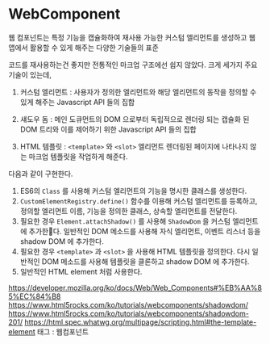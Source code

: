 # WebComponent

웹 컴포넌트는 특정 기능을 캡슐화하여 재사용 가능한 커스텀 엘리먼트를 생성하고 웹 앱에서 활용할 수 있게 해주는 다양한 기술들의 표준

코드를 재사용하는건 좋지만 전통적인 마크업 구조에선 쉽지 않았다.
크게 세가지 주요 기술이 있는데,

1. 커스텀 엘리먼트
  : 사용자가 정의한 엘리먼트와 해당 엘리먼트의 동작을 정의할 수 있게 해주는 Javascript API 들의 집합

2. 섀도우 돔
  : 메인 도큐먼트의 DOM 으로부터 독립적으로 렌더링 되는 캡슐화 된 DOM 트리와 이를 제어하기 위한 Javascript API 들의 집합

3. HTML 템플릿
  : `<template>` 와 `<slot>` 엘리먼트 렌더링된 페이지에 나타나지 않는 마크업 템플릿을 작업하게 해준다.

다음과 같이 구현한다.

1. ES6의 `Class` 를 사용해 커스텀 엘리먼트의 기능을 명시한 클래스를 생성한다.
2. `CustomElementRegistry.define()` 함수를 이용해 커스텀 엘리먼트를 등록하고, 정의할 엘리먼트 이름, 기능을 정의한 클래스, 상속할 엘리먼트를 전달한다.
3. 필요한 경우 `Element.attachShadow()` 를 사용해 `ShadowDom` 을 커스텀 엘리먼트에 추가한다. 일반적인 DOM 메소드를 사용해 자식 엘리먼트, 이벤트 리스너 등을 shadow DOM 에 추가한다.
4. 필요한 경우 `<template>` 과 `<slot>` 을 사용해 HTML 템플릿을 정의한다. 다시 일반적인 DOM 메소드를 사용해 템플릿을 클론하고 shadow DOM 에 추가한다.
5. 일반적인 HTML element 처럼 사용한다.

https://developer.mozilla.org/ko/docs/Web/Web_Components#%EB%AA%85%EC%84%B8
https://www.html5rocks.com/ko/tutorials/webcomponents/shadowdom/
https://www.html5rocks.com/ko/tutorials/webcomponents/shadowdom-201/
https://html.spec.whatwg.org/multipage/scripting.html#the-template-element
태그 : 웹컴포넌트
